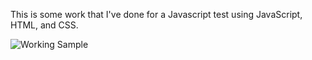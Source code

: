 This is some work that I've done for a Javascript test using JavaScript, HTML, and CSS.


![Working Sample](http://104.236.151.159/js_testing/)

